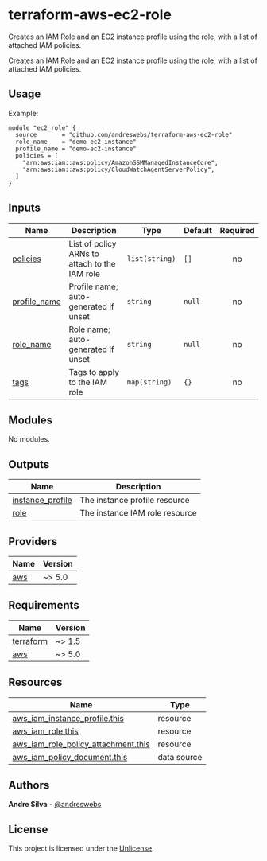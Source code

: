 # terraform-aws-ec2-role

Creates an IAM Role and an EC2 instance profile using the role, with a list of
attached IAM policies.

[//]: # (BEGIN_TF_DOCS)
Creates an IAM Role and an EC2 instance profile using the role, with a list of attached IAM policies.

## Usage

Example:

```hcl
module "ec2_role" {
  source       = "github.com/andreswebs/terraform-aws-ec2-role"
  role_name    = "demo-ec2-instance"
  profile_name = "demo-ec2-instance"
  policies = [
    "arn:aws:iam::aws:policy/AmazonSSMManagedInstanceCore",
    "arn:aws:iam::aws:policy/CloudWatchAgentServerPolicy",
  ]
}
```



## Inputs

| Name | Description | Type | Default | Required |
|------|-------------|------|---------|:--------:|
| <a name="input_policies"></a> [policies](#input\_policies) | List of policy ARNs to attach to the IAM role | `list(string)` | `[]` | no |
| <a name="input_profile_name"></a> [profile\_name](#input\_profile\_name) | Profile name; auto-generated if unset | `string` | `null` | no |
| <a name="input_role_name"></a> [role\_name](#input\_role\_name) | Role name; auto-generated if unset | `string` | `null` | no |
| <a name="input_tags"></a> [tags](#input\_tags) | Tags to apply to the IAM role | `map(string)` | `{}` | no |

## Modules

No modules.

## Outputs

| Name | Description |
|------|-------------|
| <a name="output_instance_profile"></a> [instance\_profile](#output\_instance\_profile) | The instance profile resource |
| <a name="output_role"></a> [role](#output\_role) | The instance IAM role resource |

## Providers

| Name | Version |
|------|---------|
| <a name="provider_aws"></a> [aws](#provider\_aws) | ~> 5.0 |

## Requirements

| Name | Version |
|------|---------|
| <a name="requirement_terraform"></a> [terraform](#requirement\_terraform) | ~> 1.5 |
| <a name="requirement_aws"></a> [aws](#requirement\_aws) | ~> 5.0 |

## Resources

| Name | Type |
|------|------|
| [aws_iam_instance_profile.this](https://registry.terraform.io/providers/hashicorp/aws/latest/docs/resources/iam_instance_profile) | resource |
| [aws_iam_role.this](https://registry.terraform.io/providers/hashicorp/aws/latest/docs/resources/iam_role) | resource |
| [aws_iam_role_policy_attachment.this](https://registry.terraform.io/providers/hashicorp/aws/latest/docs/resources/iam_role_policy_attachment) | resource |
| [aws_iam_policy_document.this](https://registry.terraform.io/providers/hashicorp/aws/latest/docs/data-sources/iam_policy_document) | data source |

[//]: # (END_TF_DOCS)

## Authors

**Andre Silva** - [@andreswebs](https://github.com/andreswebs)

## License

This project is licensed under the [Unlicense](UNLICENSE.md).
